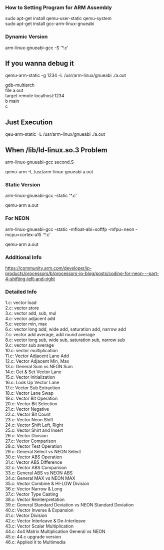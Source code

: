 ### How to Setting Program for ARM Assembly

sudo apt-get install qemu-user-static qemu-system  
sudo apt-get install gcc-arm-linux-gnueabi  

### Dynamic Version

arm-linux-gnueabi-gcc -S '*.c'  

## If you wanna debug it

qemu-arm-static -g 1234 -L /usr/arm-linux/gnueabi ./a.out  

gdb-multiarch  
file a.out  
target remote localhost:1234  
b main  
c  

## Just Execution

qeu-arm-static -L /usr/arm-linux/gnueabi ./a.out  

## When /lib/ld-linux.so.3 Problem

arm-linux-gnueabi-gcc second.S  

qemu-arm -L /usr/arm-linux-gnueabi a.out  


### Static Version

arm-linux-gnueabi-gcc -static '*.c'  

qemu-arm a.out  

### For NEON

arm-linux-gnueabi-gcc -static -mfloat-abi=softfp -mfpu=neon -mcpu=cortex-a15 '*.c'  

qemu-arm a.out  

### Additional Info

https://community.arm.com/developer/ip-products/processors/b/processors-ip-blog/posts/coding-for-neon---part-4-shifting-left-and-right  

### Detailed Info

1.c: vector load  
2.c: vector store  
3.c: vector add, sub, mul  
4.c: vector adjacent add  
5.c: vector min, max  
6.c: vector long add, wide add, saturation add, narrow add  
7.c: vector add average, add round average  
8.c: vector long sub, wide sub, saturation sub, narrow sub  
9.c: vector sub average  
10.c: vector multiplication  
11.c: Vector Adjacent Lane Add  
12.c: Vector Adjacent Min, Max  
13.c: General Sum vs NEON Sum  
14.c: Get & Set Vector Lane  
15.c: Vector Initialization  
16.c: Look Up Vector Lane  
17.c: Vector Sub Extraction  
18.c: Vector Lane Swap  
19.c: Vector Bit Operation  
20.c: Vector Bit Selection  
21.c: Vector Negative  
22.c: Vector Bit Count  
23.c: Vector Neon Shift  
24.c: Vector Shift Left, Right  
25.c: Vector Shirt and Insert  
26.c: Vector Division  
27.c: Vector Comparison  
28.c: Vector Test Operation  
29.c: General Select vs NEON Select  
30.c: Vector ABS Operation  
31.c: Vector ABS Difference  
32.c: Vector ABS Comparison  
33.c: General ABS vs NEON ABS  
34.c: General MAX vs NEON MAX  
35.c: Vector Combine & HI-LOW Division  
36.c: Vector Narrow & Long  
37.c: Vector Type Casting  
38.c: Vector Reinterpretation  
39.c: General Standard Deviation vs NEON Standard Deviation  
40.c: Vector Inverse & Expansion  
41.c: Vector Division  
42.c: Vector Interleave & De-Interleave  
43.c: Vector Scalar Multiplication  
44.c: 4x4 Matrix Multiplication General vs NEON  
45.c: 44.c upgrade version  
46.c: Applied it to Multimedia  
